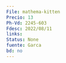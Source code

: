 ```yaml
---
File: mathema-kitten
Precio: 13
Ph-Vd: 2245-603
Fdesc: 2022/08/11
links: 
Status: None
fuente: Garca
bd: no
---
```


